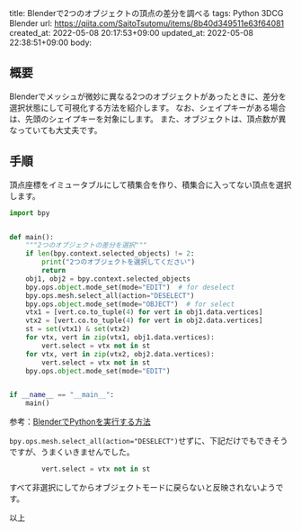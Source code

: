 title: Blenderで2つのオブジェクトの頂点の差分を調べる
tags: Python 3DCG Blender
url: https://qiita.com/SaitoTsutomu/items/8b40d349511e63f64081
created_at: 2022-05-08 20:17:53+09:00
updated_at: 2022-05-08 22:38:51+09:00
body:

## 概要

Blenderでメッシュが微妙に異なる2つのオブジェクトがあったときに、差分を選択状態にして可視化する方法を紹介します。
なお、シェイプキーがある場合は、先頭のシェイプキーを対象にします。
また、オブジェクトは、頂点数が異なっていても大丈夫です。

## 手順

頂点座標をイミュータブルにして積集合を作り、積集合に入ってない頂点を選択します。

```py
import bpy


def main():
    """2つのオブジェクトの差分を選択"""
    if len(bpy.context.selected_objects) != 2:
        print("2つのオブジェクトを選択してください")
        return
    obj1, obj2 = bpy.context.selected_objects
    bpy.ops.object.mode_set(mode="EDIT")  # for deselect
    bpy.ops.mesh.select_all(action="DESELECT")
    bpy.ops.object.mode_set(mode="OBJECT")  # for select
    vtx1 = [vert.co.to_tuple(4) for vert in obj1.data.vertices]
    vtx2 = [vert.co.to_tuple(4) for vert in obj2.data.vertices]
    st = set(vtx1) & set(vtx2)
    for vtx, vert in zip(vtx1, obj1.data.vertices):
        vert.select = vtx not in st
    for vtx, vert in zip(vtx2, obj2.data.vertices):
        vert.select = vtx not in st
    bpy.ops.object.mode_set(mode="EDIT")


if __name__ == "__main__":
    main()
```

参考：[BlenderでPythonを実行する方法](https://qiita.com/SaitoTsutomu/items/cec67381a8789b40e377)

`bpy.ops.mesh.select_all(action="DESELECT")`せずに、下記だけでもできそうですが、うまくいきませんでした。

```py
        vert.select = vtx not in st
```

すべて非選択にしてからオブジェクトモードに戻らないと反映されないようです。

以上

